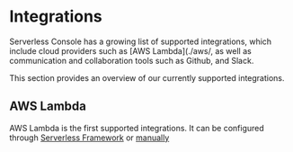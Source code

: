 <!--
title: AWS Lambda 
menuText: Integrations
description: Compatible Serverless Console Platform
menuOrder: 3
-->

# Integrations
Serverless Console has a growing list of supported integrations,
which include cloud providers such as [AWS Lambda](./aws/, as well as
communication and collaboration tools such as Github, and Slack.

This section provides an overview of our currently supported integrations.

## AWS Lambda
AWS Lambda is the first supported integrations. It can be configured
through [Serverless Framework](../index.md) or [manually](./aws/index.md#configuring-the-serverles-console-extension)
